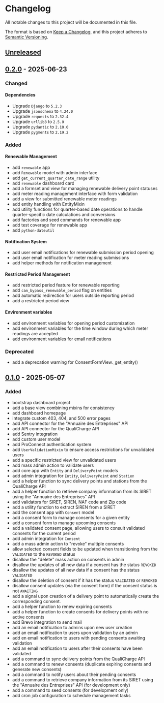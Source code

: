 # Changelog

All notable changes to this project will be documented in this file.

The format is based on [Keep a Changelog](https://keepachangelog.com/en/1.1.0/),
and this project adheres to
[Semantic Versioning](https://semver.org/spec/v2.0.0.html).

## [Unreleased]

## [0.2.0] - 2025-06-23

### Changed

#### Dependencies

- Upgrade `Django` to `5.2.3`
- Upgrade `jsonschema` to `4.24.0`
- Upgrade `requests` to `2.32.4`
- Upgrade `urllib3` to `2.5.0`
- Upgrade `pydantic` to `2.10.0`
- Upgrade `pygments` to `2.19.2`

### Added

#### Renewable Management

- add `renewable` app
- add `Renewable` model with admin interface
- add `get_current_quarter_date_range` utility
- add `renewable` dashboard card
- add a formset and view for managing renewable delivery point statuses
- add meter reading management interface with form validation
- add a view for submitted renewable meter readings
- add entity handling with EntityMixin
- add utility functions for quarter-based date operations to handle quarter-specific
  date calculations and conversions
- add factories and seed commands for renewable app
- add test coverage for renewable app
- add `python-dateutil`

#### Notification System

- add user email notifications for renewable submission period opening
- add user email notification for meter reading submissions
- add helper methods for notification management

#### Restricted Period Management

- add restricted period feature for renewable reporting
- add `can_bypass_renewable_period` flag on entities
- add automatic redirection for users outside reporting period
- add a restricted period view

#### Environment variables

- add environment variables for opening period customization
- add environment variables for the time window during which meter readings are accepted
- add environment variables for email notifications

### Deprecated

- add a deprecation warning for ConsentFormView.\_get_entity()

## [0.1.0] - 2025-05-07

### Added

- bootstrap dashboard project
- add a base view combining mixins for consistency
- add dashboard homepage
- integrate custom 403, 404, and 500 error pages
- add API connector for the "Annuaire des Entreprises" API
- add API connector for the QualiCharge API
- add Sentry integration
- add custom user model
- add ProConnect authentication system
- add `UserValidationMixin` to ensure access restrictions for unvalidated users
- add a specific restricted view for unvalidated users
- add mass admin action to validate users
- add core app with `Entity` and `DeliveryPoint` models
- add admin integration for `Entity`, `DeliveryPoint` and `Station`
- add a helper function to sync delivery points and stations from the QualiCharge API
- add a helper function to retrieve company information from its SIRET using the
  "Annuaire des Entreprises" API
- add validators for SIRET, SIREN, NAF code and Zip code
- add a utility function to extract SIREN from a SIRET
- add the consent app with `Consent` model
- add a consent form to manage consents for a given entity
- add a consent form to manage upcoming consents
- add a validated consent page, allowing users to consult validated consents for the current period
- add admin integration for `Consent`
- add a mass admin action to "revoke" multiple consents
- allow selected consent fields to be updated when transitioning from the `VALIDATED`
  to the `REVOKED` status
- disallow the "delete" mass action on consents in admin
- disallow the updates of all new data if a consent has the status `REVOKED`
- disallow the updates of all new data if a consent has the status `VALIDATED`
- disallow the deletion of consent if it has the status `VALIDATED` or `REVOKED`
- disallow consent updates (via the consent form) if the consent status is not `AWAITING`
- add a signal upon creation of a delivery point to automatically create the corresponding consent.
- add a helper function to renew expiring consents
- add a helper function to create consents for delivery points with no active consents
- add Brevo integration to send mail
- add an email notification to admins upon new user creation
- add an email notification to users upon validation by an admin
- add en email notification to users with pending consents awaiting validation
- add an email notification to users after their consents have been validated
- add a command to sync delivery points from the QualiCharge API
- add a command to renew consents (duplicate expiring consents and generate new consents)
- add a command to notify users about their pending consents
- add a command to retrieve company information from its SIRET using the
  "Annuaire des Entreprises" API (for development only)
- add a command to seed consents (for development only)
- add cron job configuration to schedule management tasks

[unreleased]: https://github.com/MTES-MCT/qualicharge/compare/v0.2.0-dashboard...main
[0.2.0]: https://github.com/MTES-MCT/qualicharge/releases/tag/v0.1.0-dashboard...v0.2.0-dashboard
[0.1.0]: https://github.com/MTES-MCT/qualicharge/releases/tag/v0.1.0-dashboard
